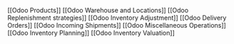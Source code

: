 
[[Odoo Products]]
[[Odoo Warehouse and Locations]]
[[Odoo Replenishment strategies]]
[[Odoo Inventory Adjustment]]
[[Odoo Delivery Orders]]
[[Odoo Incoming Shipments]]
[[Odoo Miscellaneous Operations]]
[[Odoo Inventory Planning]]
[[Odoo Inventory Valuation]]
